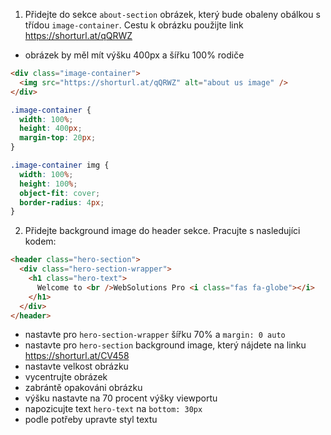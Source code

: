 1. Přidejte do sekce `about-section` obrázek, který bude obaleny obálkou s třídou `image-container`. Cestu k obrázku použijte link https://shorturl.at/qQRWZ

- obrázek by měl mít výšku 400px a šířku 100% rodiče

```html
<div class="image-container">
  <img src="https://shorturl.at/qQRWZ" alt="about us image" />
</div>
```

```css
.image-container {
  width: 100%;
  height: 400px;
  margin-top: 20px;
}

.image-container img {
  width: 100%;
  height: 100%;
  object-fit: cover;
  border-radius: 4px;
}
```

2. Přidejte background image do header sekce. Pracujte s nasledujíci kodem:

```html
<header class="hero-section">
  <div class="hero-section-wrapper">
    <h1 class="hero-text">
      Welcome to <br />WebSolutions Pro <i class="fas fa-globe"></i>
    </h1>
  </div>
</header>
```

- nastavte pro `hero-section-wrapper` šířku 70% a `margin: 0 auto`
- nastavte pro `hero-section` background image, který nájdete na linku https://shorturl.at/CV458
- nastavte velkost obrázku
- vycentrujte obrázek
- zabrántě opakováni obrázku
- výšku nastavte na 70 procent výšky viewportu
- napozicujte text `hero-text` na `bottom: 30px`
- podle potřeby upravte styl textu
